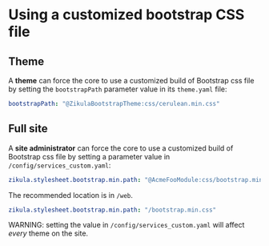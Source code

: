 # Using a customized bootstrap CSS file

## Theme

A **theme** can force the core to use a customized build of Bootstrap css file by setting the 
`bootstrapPath` parameter value in its `theme.yaml` file:

```yaml
bootstrapPath: "@ZikulaBootstrapTheme:css/cerulean.min.css"
```

## Full site

A **site administrator** can force the core to use a customized build of Bootstrap css file by setting a parameter
value in `/config/services_custom.yaml`:

```yaml
zikula.stylesheet.bootstrap.min.path: "@AcmeFooModule:css/bootstrap.min.css"
```

The recommended location is in `/web`.

```yaml
zikula.stylesheet.bootstrap.min.path: "/bootstrap.min.css"
```

WARNING: setting the value in `/config/services_custom.yaml` will affect *every* theme on the site.
